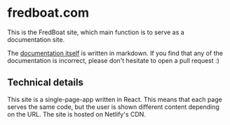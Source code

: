 # fredboat.com
This is the FredBoat site, which main function is to serve as a documentation site.

The [documentation itself](https://github.com/FredBoat/fredboat.com/tree/master/public/markdown) is written in markdown.
If you find that any of the documentation is incorrect, please don't hesitate to open a pull request :)

## Technical details
This site is a single-page-app written in React. This means that each page serves the same code, but the user is shown different content depending on the URL. The site is hosted on Netlify's CDN.
